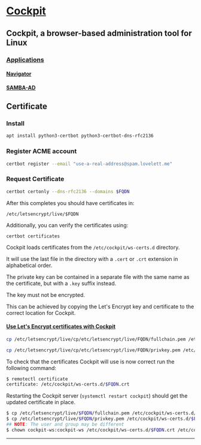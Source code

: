 # [Cockpit](https://www.redhat.com/sysadmin/intro-cockpit)

## Cockpit, a browser-based administration tool for Linux

### [Applications](https://cockpit-project.org/applications.html)

#### [Navigator](https://github.com/45Drives/cockpit-navigator)

#### [SAMBA-AD](https://github.com/abbra/cockpit-app-samba-ad)

## Certificate

### Install

```bash
apt install python3-certbot python3-certbot-dns-rfc2136
```

### Register ACME account

```bash
certbot register --email "use-a-real-address@spam.lovelett.me"
```

### Request Certificate

```bash
certbot certonly --dns-rfc2136 --domains $FQDN
```

After this completes you should have certificates in:

`/etc/letsencrypt/live/$FQDN`

Additionally, you can verify the certificates using:

`certbot certificates`

Cockpit loads certificates from the `/etc/cockpit/ws-certs.d` directory.

It will use the last file in the directory with a `.cert` or `.crt` extension in alphabetical order.

The private key can be contained in a separate file with the same name as the certificate, but with a `.key` suffix instead.

The key must not be encrypted.

This can be achieved by copying the Let's Encrypt key and certificate to the correct location for Cockpit.

#### [Use Let&#39;s Encrypt certificates with Cockpit](https://ryan.lovelett.me/posts/letsencrypt-cockpit/)

```bash
cp /etc/letsencrypt/live/cp/etc/letsencrypt/live/FQDN/fullchain.pem /etc/cockpit/ws-certs.d/$FQDN.crt
```

```Bash
cp /etc/letsencrypt/live/cp/etc/letsencrypt/live/FQDN/privkey.pem /etc/cockpit/ws-certs.d/$FQDN.key
```

To check that the certificates Cockpit will use is now correct run the following command:

```bash
$ remotectl certificate
certificate: /etc/cockpit/ws-certs.d/$FQDN.crt
```

Restarting the Cockpit server (`systemctl restart cockpit`) should get the updated certificate in place.

```bash
$ cp /etc/letsencrypt/live/$FQDN/fullchain.pem /etc/cockpit/ws-certs.d/$FQDN.crt
$ cp /etc/letsencrypt/live/$FQDN/privkey.pem /etc/cockpit/ws-certs.d/$FQDN.key
## NOTE: The user and group may be different
$ chown cockpit-ws:cockpit-ws /etc/cockpit/ws-certs.d/$FQDN.crt /etc/cockpit/ws-certs.d/$FQDN.key
```

---
